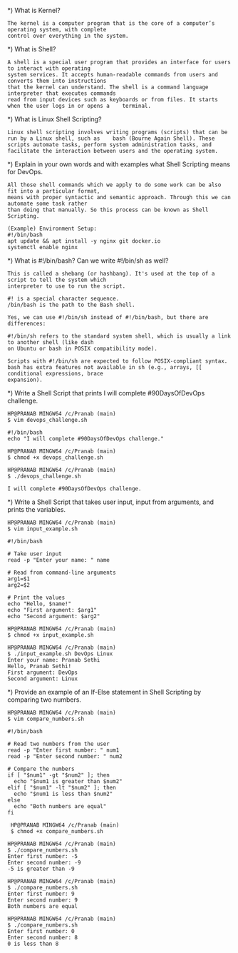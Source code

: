 *) What is Kernel?

    The kernel is a computer program that is the core of a computer’s operating system, with complete 
    control over everything in the system.

*) What is Shell?

    A shell is a special user program that provides an interface for users to interact with operating 
    system services. It accepts human-readable commands from users and converts them into instructions
    that the kernel can understand. The shell is a command language interpreter that executes commands
    read from input devices such as keyboards or from files. It starts when the user logs in or opens a    terminal.

*) What is Linux Shell Scripting?

    Linux shell scripting involves writing programs (scripts) that can be run by a Linux shell, such as    bash (Bourne Again Shell). These scripts automate tasks, perform system administration tasks, and 
    facilitate the interaction between users and the operating system.

*) Explain in your own words and with examples what Shell Scripting means for DevOps.

    All those shell commands which we apply to do some work can be also fit into a particular format,
    means with proper syntactic and semantic approach. Through this we can automate some task rather 
    than doing that manually. So this process can be known as Shell Scripting.
    
    (Example) Environment Setup:
    #!/bin/bash
    apt update && apt install -y nginx git docker.io
    systemctl enable nginx

*) What is #!/bin/bash? Can we write #!/bin/sh as well?

    This is called a shebang (or hashbang). It's used at the top of a script to tell the system which 
    interpreter to use to run the script.

    #! is a special character sequence.
    /bin/bash is the path to the Bash shell.
    
    Yes, we can use #!/bin/sh instead of #!/bin/bash, but there are differences:

    #!/bin/sh refers to the standard system shell, which is usually a link to another shell (like dash
    on Ubuntu or bash in POSIX compatibility mode).

    Scripts with #!/bin/sh are expected to follow POSIX-compliant syntax.
    bash has extra features not available in sh (e.g., arrays, [[ conditional expressions, brace 
    expansion).

*) Write a Shell Script that prints I will complete #90DaysOfDevOps challenge.
    
    HP@PRANAB MINGW64 /c/Pranab (main)
    $ vim devops_challenge.sh

    #!/bin/bash   
    echo "I will complete #90DaysOfDevOps challenge."

    HP@PRANAB MINGW64 /c/Pranab (main)
    $ chmod +x devops_challenge.sh

    HP@PRANAB MINGW64 /c/Pranab (main)
    $ ./devops_challenge.sh
    
    I will complete #90DaysOfDevOps challenge.

*) Write a Shell Script that takes user input, input from arguments, and prints the variables.

    HP@PRANAB MINGW64 /c/Pranab (main)
    $ vim input_example.sh

    #!/bin/bash

    # Take user input
    read -p "Enter your name: " name

    # Read from command-line arguments
    arg1=$1
    arg2=$2

    # Print the values
    echo "Hello, $name!"
    echo "First argument: $arg1"
    echo "Second argument: $arg2"

    HP@PRANAB MINGW64 /c/Pranab (main)
    $ chmod +x input_example.sh

    HP@PRANAB MINGW64 /c/Pranab (main)
    $ ./input_example.sh DevOps Linux
    Enter your name: Pranab Sethi
    Hello, Pranab Sethi!
    First argument: DevOps
    Second argument: Linux

*) Provide an example of an If-Else statement in Shell Scripting by comparing two numbers.

    HP@PRANAB MINGW64 /c/Pranab (main)
    $ vim compare_numbers.sh
    
    #!/bin/bash

    # Read two numbers from the user
    read -p "Enter first number: " num1
    read -p "Enter second number: " num2
    
    # Compare the numbers
    if [ "$num1" -gt "$num2" ]; then
      echo "$num1 is greater than $num2"
    elif [ "$num1" -lt "$num2" ]; then
      echo "$num1 is less than $num2"
    else
      echo "Both numbers are equal"
    fi
    
     HP@PRANAB MINGW64 /c/Pranab (main)
     $ chmod +x compare_numbers.sh

    HP@PRANAB MINGW64 /c/Pranab (main)
    $ ./compare_numbers.sh
    Enter first number: -5
    Enter second number: -9
    -5 is greater than -9
    
    HP@PRANAB MINGW64 /c/Pranab (main)
    $ ./compare_numbers.sh
    Enter first number: 9
    Enter second number: 9
    Both numbers are equal
    
    HP@PRANAB MINGW64 /c/Pranab (main)
    $ ./compare_numbers.sh
    Enter first number: 0
    Enter second number: 8
    0 is less than 8





